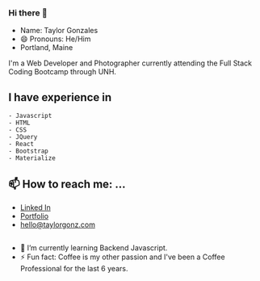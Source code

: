 ### Hi there 👋
- Name: Taylor Gonzales
- 😄 Pronouns: He/Him
- Portland, Maine

I'm a Web Developer and Photographer currently attending the Full Stack Coding Bootcamp through UNH. 

## I have experience in
```
- Javascript
- HTML
- CSS
- JQuery
- React
- Bootstrap
- Materialize
```

## 📫 How to reach me: ...
- [Linked In](https://www.linkedin.com/in/taylorgonz/)
- [Portfolio](https://taylorgonz.com/)
- hello@taylorgonz.com

##

- 🌱 I’m currently learning Backend Javascript.
- ⚡ Fun fact: Coffee is my other passion and I've been a Coffee Professional for the last 6 years.
